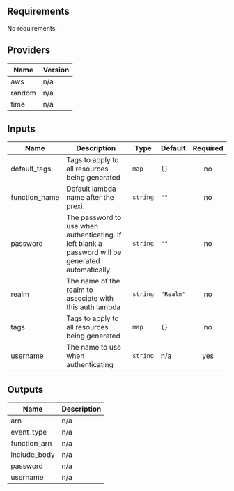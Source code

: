 ## Requirements

No requirements.

## Providers

| Name | Version |
|------|---------|
| aws | n/a |
| random | n/a |
| time | n/a |

## Inputs

| Name | Description | Type | Default | Required |
|------|-------------|------|---------|:--------:|
| default\_tags | Tags to apply to all resources being generated | `map` | `{}` | no |
| function\_name | Default lambda name after the prexi. | `string` | `""` | no |
| password | The password to use when authenticating. If left blank a password will be generated automatically. | `string` | `""` | no |
| realm | The name of the realm to associate with this auth lambda | `string` | `"Realm"` | no |
| tags | Tags to apply to all resources being generated | `map` | `{}` | no |
| username | The name to use when authenticating | `string` | n/a | yes |

## Outputs

| Name | Description |
|------|-------------|
| arn | n/a |
| event\_type | n/a |
| function\_arn | n/a |
| include\_body | n/a |
| password | n/a |
| username | n/a |
